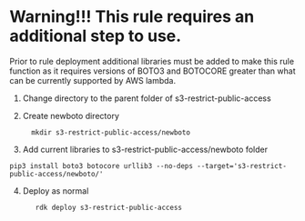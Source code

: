 # Warning!!! This rule requires an additional step to use.
Prior to rule deployment additional libraries must be added to make this rule function as it requires versions of BOTO3 and BOTOCORE greater than what can be currently supported by AWS lambda.

1. Change directory to the parent folder of s3-restrict-public-access
2. Create newboto directory

     ```   mkdir s3-restrict-public-access/newboto ```
3. Add current libraries to s3-restrict-public-access/newboto folder

```pip3 install boto3 botocore urllib3 --no-deps --target='s3-restrict-public-access/newboto/'```

4. Deploy as normal

     ```    rdk deploy s3-restrict-public-access ```